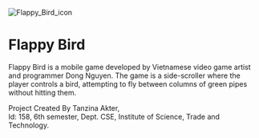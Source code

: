  ![Flappy_Bird_icon](https://github.com/bytebox158/flappybird/assets/132380619/7340f71f-e906-4821-856f-21d5f4c08904)


# Flappy Bird


Flappy Bird is a mobile game developed by Vietnamese video game artist and programmer Dong Nguyen. The game is a side-scroller where the player controls a bird, attempting to fly between columns of green pipes without hitting them.


Project Created By 
 Tanzina Akter,  
 Id: 158,
 6th semester, Dept. CSE,
 Institute of Science, Trade and Technology.
